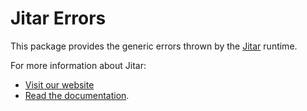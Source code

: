 
# Jitar Errors

This package provides the generic errors thrown by the [Jitar](https://jitar.dev) runtime.

For more information about Jitar:

* [Visit our website](https://jitar.dev)
* [Read the documentation](https://docs.jitar.dev).
